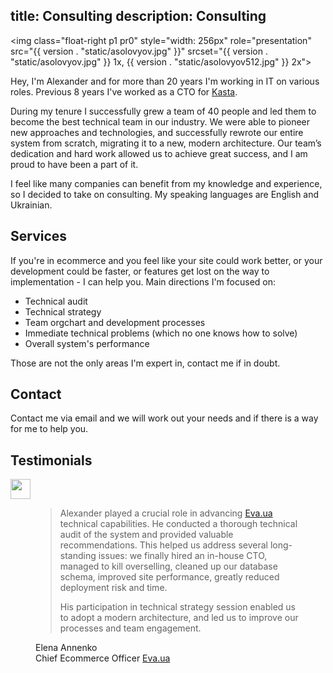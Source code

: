 title: Consulting
description: Consulting
----

<img class="float-right p1 pr0"
     style="width: 256px"
     role="presentation"
     src="{{ version . "static/asolovyov.jpg" }}"
     srcset="{{ version . "static/asolovyov.jpg" }} 1x, {{ version . "static/asolovyov512.jpg" }} 2x">


Hey, I'm Alexander and for more than 20 years I'm working in IT on various
roles. Previous 8 years I've worked as a CTO for [Kasta](https://kasta.ua).

During my tenure I successfully grew a team of 40 people and led them to become
the best technical team in our industry. We were able to pioneer new approaches
and technologies, and successfully rewrote our entire system from scratch,
migrating it to a new, modern architecture. Our team’s dedication and hard work
allowed us to achieve great success, and I am proud to have been a part of it.

I feel like many companies can benefit from my knowledge and experience, so I
decided to take on consulting. My speaking languages are English and Ukrainian.


## Services

If you're in ecommerce and you feel like your site could work better, or your
development could be faster, or features get lost on the way to implementation -
I can help you. Main directions I'm focused on:

- Technical audit
- Technical strategy
- Team orgchart and development processes
- Immediate technical problems (which no one knows how to solve)
- Overall system's performance

Those are not the only areas I'm expert in, contact me if in doubt.


## Contact

<p>Contact me via email <script type="text/javascript">document.write("<n uers=\"znvygb:nyrknaqre\100fbybilbi\056arg\">nyrknaqre\100fbybilbi\056arg<\057n>".replace(/[a-zA-Z]/g,function(c){return String.fromCharCode((c<="Z"?90:122)>=(c=c.charCodeAt(0)+13)?c:c-26);}));</script> and we will work out your needs and if there is a way for me to help you.</p>


## Testimonials

<div class="testimonials mt15">

  <div>
    <img src="https://pwa-api.eva.ua/img/origin/0/0/source/logo/default/logo_14_1.svg"
         style="height: 2rem; margin: 0 auto;">
    <figure>
      <blockquote>
        <p>
          Alexander played a crucial role in advancing
          <a href="https://eva.ua">Eva.ua</a> technical capabilities. He
          conducted a thorough technical audit of the system and provided
          valuable recommendations. This helped us address several long-standing
          issues: we finally hired an in-house CTO, managed to kill overselling,
          cleaned up our database schema, improved site performance, greatly
          reduced deployment risk and time.
        </p>
        <p>
          His participation in technical strategy session enabled us to adopt a
          modern architecture, and led us to improve our processes and team
          engagement.
        </p>
      </blockquote>
      <figcaption class=right>Elena Annenko<br>Chief Ecommerce Officer <a href="https://eva.ua">Eva.ua</a></figcaption>
    </figure>
  </div>
</div>
